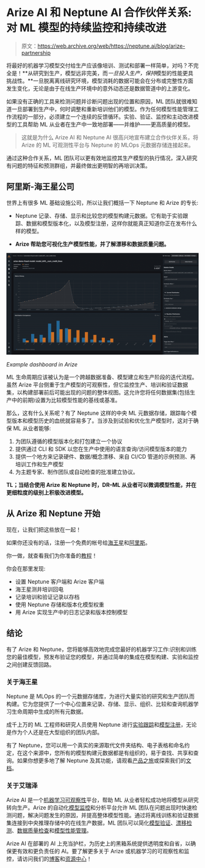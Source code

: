 # Arize AI 和 Neptune AI 合作伙伴关系:对 ML 模型的持续监控和持续改进

> 原文：<https://web.archive.org/web/https://neptune.ai/blog/arize-partnership>

将最好的机器学习模型交付给生产应该像培训、测试和部署一样简单，对吗？不完全是！**从研究到生产，模型远非完美，而*一旦投入生产，保持*模型的性能更具挑战性。**一旦脱离离线研究环境，模型消耗的数据可能会在分布或完整性方面发生变化，无论是由于在线生产环境中的意外动态还是数据管道中的上游变化。

如果没有正确的工具来检测问题并诊断问题出现的位置和原因，ML 团队就很难知道一旦部署到生产中，何时调整和重新培训他们的模型。作为任何模型性能管理工作流程的一部分，必须建立一个连续的反馈循环。实验、验证、监控和主动改进模型的工具帮助 ML 从业者在生产中一致地部署——并维护——更高质量的模型。

> 这就是为什么 Arize AI 和 Neptune AI 很高兴地宣布建立合作伙伴关系，将 Arize 的 ML 可观测性平台与 Neptune 的 MLOps 元数据存储连接起来。

通过这种合作关系，ML 团队可以更有效地监控其生产模型的执行情况，深入研究有问题的特征和预测群组，并最终做出更明智的再培训决策。

## 阿里斯-海王星公司

世界上有很多 ML 基础设施公司，所以让我们概括一下 Neptune 和 Arize 的专长:

*   Neptune 记录、存储、显示和比较您的模型构建元数据。它有助于实验跟踪、数据和模型版本化，以及模型注册，这样你就能真正知道你正在发布什么样的模型。

*   **Arize 帮助您可视化生产模型性能，并了解漂移和数据质量问题。**

![Arize-drift-monitor](img/80a731e9f542690595a1da165f82fd8b.png)

*Example dashboard in Arize*

ML 生命周期应该被认为是一个跨越数据准备、模型建立和生产阶段的迭代流程。虽然 Arize 平台侧重于生产模型的可观察性，但它监控生产、培训和验证数据集，以构建部署前后可能出现的问题的整体视图。这允许您将任何数据集(包括生产中的前期)设置为比较模型性能的基线或基准。

那么，这有什么关系呢？有了 Neptune 这样的中央 ML 元数据存储，跟踪每个模型版本和模型历史的血统就容易多了。当涉及到试验和优化生产模型时，这对于确保 ML 从业者能够:

1.  为团队遵循的模型版本化和打包建立一个协议
2.  提供通过 CLI 和 SDK 以您在生产中使用的语言查询/访问模型版本的能力
3.  提供一个地方来记录硬件、数据/概念漂移、来自 CI/CD 管道的示例预测、再培训工作和生产模型
4.  为主题专家、制作团队或自动检查的批准建立协议。

**TL；当结合使用 Arize 和 Neptune 时，DR–ML 从业者可以微调模型性能，并在更细粒度的级别上积极改进模型。**

## 从 Arize 和 Neptune 开始

现在，让我们把这些放在一起！

如果你还没有的话，注册一个免费的帐号给[海王星](/web/20221206051205/https://neptune.ai/register)和[阿里斯](https://web.archive.org/web/20221206051205/https://arize.com/request-a-demo/)。

你一做，就查看我们为你准备的[教程](https://web.archive.org/web/20221206051205/https://docs.neptune.ai/integrations-and-supported-tools/model-monitoring/arize)！

你会在那里发现:

*   设置 Neptune 客户端和 Arize 客户端
*   海王星测井培训回电
*   记录培训和验证记录以存档
*   使用 Neptune 存储和版本化模型权重
*   用 Arize 实现生产中的日志记录和版本控制模型

## 结论

有了 Arize 和 Neptune，您将能够高效地完成您最好的机器学习工作:识别和训练您的最佳模型，预发布验证您的模型，并通过简单的集成在模型构建、实验和监控之间创建反馈回路。

### 关于海王星

Neptune 是 MLOps 的一个元数据存储库，为进行大量实验的研究和生产团队而构建。它为您提供了一个中心位置来记录、存储、显示、组织、比较和查询机器学习生命周期中生成的所有元数据。

成千上万的 ML 工程师和研究人员使用 Neptune 进行[实验跟踪](/web/20221206051205/https://neptune.ai/product/experiment-tracking)和[模型注册](/web/20221206051205/https://neptune.ai/product/model-registry)，无论是作为个人还是在大型组织的团队内部。

有了 Neptune，您可以用一个真实的来源取代文件夹结构、电子表格和命名约定，在这个来源中，您所有的模型构建元数据都是有组织的，易于查找、共享和查询。如果你想更多地了解 Neptune 及其功能，请观看[产品之旅](/web/20221206051205/https://neptune.ai/demo)或探索我们的[文档](https://web.archive.org/web/20221206051205/https://docs.neptune.ai/)。

### 关于艾瑞泽

Arize AI 是一个[机器学习可观察性](https://web.archive.org/web/20221206051205/https://arize.com/model-monitoring)平台，帮助 ML 从业者轻松成功地将模型从研究转向生产。Arize 的自动化[模型监控](https://web.archive.org/web/20221206051205/https://arize.com/ml-monitoring/)和分析平台允许 ML 团队在问题出现时快速检测问题，解决问题发生的原因，并提高整体模型性能。通过将离线训练和验证数据集连接到中央推理存储中的在线生产数据，ML 团队可以简化[模型验证](https://web.archive.org/web/20221206051205/https://arize.com/ml-model-failure-modes/)、[漂移检测](https://web.archive.org/web/20221206051205/https://arize.com/take-my-drift-away/)、[数据质量检查](https://web.archive.org/web/20221206051205/https://arize.com/data-quality-monitoring/)和[模型性能管理](https://web.archive.org/web/20221206051205/https://arize.com/monitor-your-model-in-production/)。

Arize AI 在部署的 AI 上充当护栏，为历史上的黑箱系统提供透明度和自省，以确保更有效和更负责任的 AI。要了解更多关于 Arize 或机器学习的可观察性和监控，请访问我们的[博客](https://web.archive.org/web/20221206051205/https://arize.com/blog/)和[资源中心](https://web.archive.org/web/20221206051205/https://arize.com/resource-hub/)！